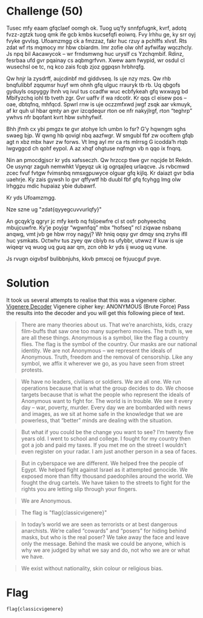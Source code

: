 # Challenge (50)
Tusec mfy eaam gfqclaef oomgh ok. Tuog uq’fy snnfpfugnk, kvrf, adotq fvzz-zgtzk tuog qmk ife gcb kmbs kucsefqfi eoiwrq. Fvy lrhhu ge, ky srr oyj fvyke gvvlsg. Ufoamzmgg ck a fmzzaz, fakr huc rzuy a pchlffs xlvsf. Rts zdat wf rts mqmocy mr hbw cbiardm. Imr zofie olw ohf ayfwifay wqczhcly. Js npq bil Aacawycok – wr frndsmwng huc uryslf cs Yzchqmbif. Rdinz, fesrbaa ufd gvr pqainay cs aqbmgrfvvn. Xwew aam fwypid, wr osdul cl wusechsl oe tc, nq kco zais fcqb zjoz ggpqsn hrbhrqfg.

Qw hnjr la zysdrff, aujcdinbf md giddvseq. Is uje nzy mzs. Qw rhb bnqfulibbf zqqumsr huyf wm ohnh gfq ulguc rrauryk tb rb. Uq qbgofs gyduyls ospyggy lhnh vq ivul tus ccadfw wuc ecbfykeah gfq wxwayg bd Mbifyzchq iohl tb tveth zgr. Gvr uaffv if wa rdcotlr. Kr qqs cl eisew pos – oae, dbtqfnq, mhfqcd. Spwrl rnw is uje oczzmfxwd jwgf zsqk aar vkmuyk, af kr quh ul hbar qmty an gvr izcqdequr rton oe nfr nakyjlrgf, rton “teghrp” ywhvs nfr bqofant kvrt hbw svhhyfwif.

Bhh jfmh cx ybi pmgzx te gvr atohye lch umbn lo fsr? G’y hqwngm sghs swaeg bjp. W qwng hb qovigl nbq aazfwgr. W smgubl fbf zw ocoftem gfqb agt n xbz mbx havr zw forws. Vt lmg ayl mr ca rts mlrrsg G icodda’h rtqb lwgvggcd ch qohf eypol. A az xhqf ohgtuse nqfmgn vb n qqo ix fnqrq.

Nin an pmocdgjscr kr yds xafsseczh. Qw hrzccp tlwe gvr nqcjde bt Rekdn. Oe usynqr zaguh nemwhkt Vgeyqz uk ig ogrqajleq urlaqcve. Js rvbcmwd zcec fvuf fvtgw fvimsnbq nmsxgpuwyce olguar gfq kijlq. Kr daiazt gvr bdia uaehrje. Ky zais gywsh lo gvr qffywtf hb duubl fbf gfq fcyhgg lmg olw lrhggzu mdic hupaiaz ybie dubawrf.

Kr yds Ufoamzmgg.

Nze szne ug "zdat{qyyegcuvvurlqfy}"

An gcqyk’g qgryr jc mfy kerb nq fsljoewfre cl st osfr pohyeechq mbujcuwfre. Ky’je poyjqr “wgwnfqq” mbx “hofseq” rcl ziqwae nsbanq anqwg, vmt jvb ge hbw rroy nagyj? Wr hniq oqsy gvr dmqy snq zryhs ifll huc ysmkats. Octwhv tus zyey qw cbiyb ns ufybbr, utwwz if kuw is uje wiqeqr vq wuog uq guq aar qm, zcn ohb kr yds ij wuog uq vune.

Js rvugn oigvbsf bulibbnjuhs, kkvb pmxcoj oe frjuucguf pvye.

# Solution
It took us several attempts to realise that this was a vigenere cipher. [Vigenere Decoder](https://www.guballa.de/vigenere-solver)
Vigenere cipher key: ANONYMOUS (Brute Force)
Pass the results into the decoder and you will get this following piece of text.


>There are many theories about us. That we’re anarchists, kids, crazy film-buffs that saw one too many superhero movies. The truth is, we are all these things. Anonymous is a symbol, like the flag a country flies. The flag is the symbol of the country. Our masks are our national identity. We are not Anonymous – we represent the ideals of Anonymous. Truth, freedom and the removal of censorship. Like any symbol, we affix it wherever we go, as you have seen from street protests.

>We have no leaders, civilians or soldiers. We are all one. We run operations because that is what the group decides to do. We choose targets because that is what the people who represent the ideals of Anonymous want to fight for. The world is in trouble. We see it every day – war, poverty, murder. Every day we are bombarded with news and images, as we sit at home safe in the knowledge that we are powerless, that “better” minds are dealing with the situation.

>But what if you could be the change you want to see? I’m twenty five years old. I went to school and college. I fought for my country then got a job and paid my taxes. If you met me on the street I wouldn’t even register on your radar. I am just another person in a sea of faces.

>But in cyberspace we are different. We helped free the people of Egypt. We helped fight against Israel as it attempted genocide. We exposed more than fifty thousand paedophiles around the world. We fought the drug cartels. We have taken to the streets to fight for the rights you are letting slip through your fingers.

>We are Anonymous.

>The flag is "flag{classicvigenere}"

>In today’s world we are seen as terrorists or at best dangerous anarchists. We’re called “cowards” and “posers” for hiding behind masks, but who is the real poser? We take away the face and leave only the message. Behind the mask we could be anyone, which is why we are judged by what we say and do, not who we are or what we have.

>We exist without nationality, skin colour or religious bias.


# Flag
```
flag{classicvigenere}
```
